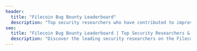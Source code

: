 ```yaml
---
header:
  title: "Filecoin Bug Bounty Leaderboard"
  description: "Top security researchers who have contributed to improving the Filecoin ecosystem. It recognizes participants based on the points they’ve earned by submitting valid reports and uncovering vulnerabilities."
seo:
  title: "Filecoin Bug Bounty Leaderboard | Top Security Researchers & Vulnerability Hunters"
  description: "Discover the leading security researchers on the Filecoin Bug Bounty Leaderboard. Track top contributors by earned points for uncovering vulnerabilities and help strengthen the Filecoin ecosystem."
---
```

